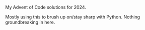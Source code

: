 My Advent of Code solutions for 2024.

Mostly using this to brush up on/stay sharp with Python. Nothing groundbreaking in here.